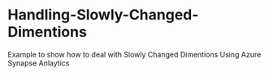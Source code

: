# Handling-Slowly-Changed-Dimentions
Example to show how to deal with Slowly Changed Dimentions Using Azure Synapse Anlaytics
